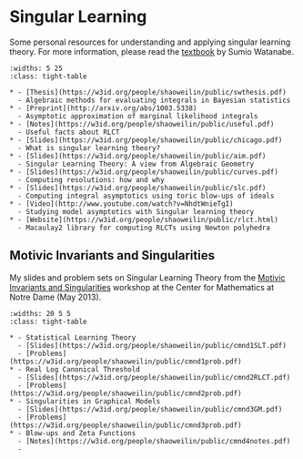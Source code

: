 # Singular Learning

Some personal resources for understanding and applying singular learning theory. For more information, please read the [textbook](http://watanabe-www.math.dis.titech.ac.jp/users/swatanab/singular-learning-theory.html) by Sumio Watanabe.

```{list-table}
:widths: 5 25
:class: tight-table

* - [Thesis](https://w3id.org/people/shaoweilin/public/swthesis.pdf) 
  - Algebraic methods for evaluating integrals in Bayesian statistics
* - [Preprint](http://arxiv.org/abs/1003.5338) 
  - Asymptotic approximation of marginal likelihood integrals 
* - [Notes](https://w3id.org/people/shaoweilin/public/useful.pdf) 
  - Useful facts about RLCT 
* - [Slides](https://w3id.org/people/shaoweilin/public/chicago.pdf) 
  - What is singular learning theory? 
* - [Slides](https://w3id.org/people/shaoweilin/public/aim.pdf) 
  - Singular Learning Theory: A view from Algebraic Geometry 
* - [Slides](https://w3id.org/people/shaoweilin/public/curves.pdf) 
  - Computing resolutions: how and why 
* - [Slides](https://w3id.org/people/shaoweilin/public/slc.pdf) 
  - Computing integral asymptotics using toric blow-ups of ideals 
* - [Video](http://www.youtube.com/watch?v=NhdtWnieTgI) 
  - Studying model asymptotics with Singular learning theory 
* - [Website](https://w3id.org/people/shaoweilin/public/rlct.html) 
  - Macaulay2 library for computing RLCTs using Newton polyhedra
```

## Motivic Invariants and Singularities

My slides and problem sets on Singular Learning Theory from the [Motivic Invariants and Singularities](http://www3.nd.edu/~cmnd/programs/mis2013/) workshop at the Center for Mathematics at Notre Dame (May 2013).

```{list-table}
:widths: 20 5 5
:class: tight-table

* - Statistical Learning Theory
  - [Slides](https://w3id.org/people/shaoweilin/public/cmnd1SLT.pdf)
  - [Problems](https://w3id.org/people/shaoweilin/public/cmnd1prob.pdf)
* - Real Log Canonical Threshold
  - [Slides](https://w3id.org/people/shaoweilin/public/cmnd2RLCT.pdf)
  - [Problems](https://w3id.org/people/shaoweilin/public/cmnd2prob.pdf)
* - Singularities in Graphical Models
  - [Slides](https://w3id.org/people/shaoweilin/public/cmnd3GM.pdf)
  - [Problems](https://w3id.org/people/shaoweilin/public/cmnd3prob.pdf)
* - Blow-ups and Zeta Functions
  - [Notes](https://w3id.org/people/shaoweilin/public/cmnd4notes.pdf)
  - 
```
